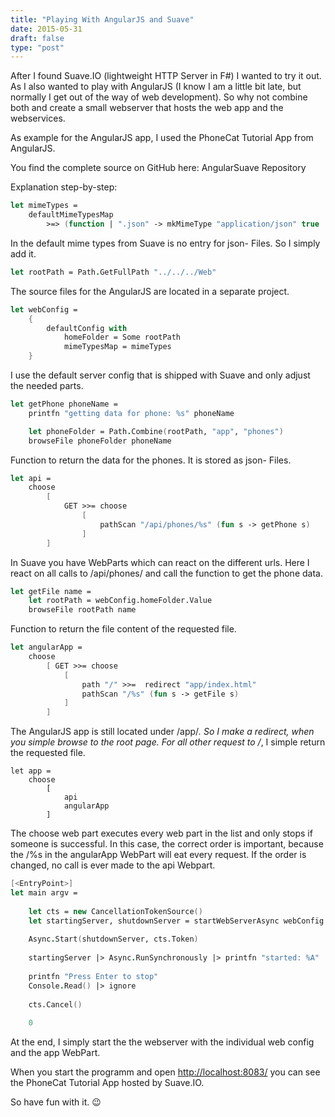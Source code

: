 ```yaml
---
title: "Playing With AngularJS and Suave"
date: 2015-05-31
draft: false
type: "post"
---
```


After I found Suave.IO (lightweight HTTP Server in F#) I wanted to try it out. As I also wanted to play with AngularJS (I know I am a little bit late, but normally I get out of the way of web development). So why not combine both and create a small webserver that hosts the web app and the webservices.

As example for the AngularJS app, I used the PhoneCat Tutorial App from AngularJS.

You find the complete source on GitHub here: AngularSuave Repository

Explanation step-by-step:

```fsharp
let mimeTypes =
    defaultMimeTypesMap
        >=> (function | ".json" -> mkMimeType "application/json" true | _ -> None)

```

In the default mime types from Suave is no entry for json- Files. So I simply add it.

```fsharp
let rootPath = Path.GetFullPath "../../../Web"
```

The source files for the AngularJS are located in a separate project.

```fsharp
let webConfig = 
    { 
        defaultConfig with 
            homeFolder = Some rootPath
            mimeTypesMap = mimeTypes
    }
```

I use the default server config that is shipped with Suave and only adjust the needed parts.

```fsharp
let getPhone phoneName =
    printfn "getting data for phone: %s" phoneName

    let phoneFolder = Path.Combine(rootPath, "app", "phones")
    browseFile phoneFolder phoneName
```

Function to return the data for the phones. It is stored as json- Files.

```fsharp
let api =
    choose
        [
            GET >>= choose 
                [
                    pathScan "/api/phones/%s" (fun s -> getPhone s)
                ]
        ]
```

In Suave you have WebParts which can react on the different urls. Here I react on all calls to /api/phones/ and call the function to get the phone data.

```fsharp
let getFile name =
    let rootPath = webConfig.homeFolder.Value
    browseFile rootPath name
```

Function to return the file content of the requested file.

```fsharp
let angularApp =
    choose
        [ GET >>= choose
            [
                path "/" >>=  redirect "app/index.html"
                pathScan "/%s" (fun s -> getFile s)                
            ]
        ]
```

The AngularJS app is still located under /app/*. So I make a redirect, when you simple browse to the root page.
For all other request to /*, I simple return the requested file.

````
let app =
    choose
        [
            api
            angularApp
        ]
````

The choose web part executes every web part in the list and only stops if someone is successful.
In this case, the correct order is important, because the /%s in the angularApp WebPart will eat every request.
If the order is changed, no call is ever made to the api Webpart.

```fsharp
[<EntryPoint>]
let main argv = 
     
    let cts = new CancellationTokenSource()
    let startingServer, shutdownServer = startWebServerAsync webConfig app
 
    Async.Start(shutdownServer, cts.Token)
 
    startingServer |> Async.RunSynchronously |> printfn "started: %A"
 
    printfn "Press Enter to stop"
    Console.Read() |> ignore
 
    cts.Cancel()
 
    0
```

At the end, I simply start the the webserver with the individual web config and the app WebPart.

When you start the programm and open <http://localhost:8083/> you can see the PhoneCat Tutorial App hosted by Suave.IO.

So have fun with it. 😉